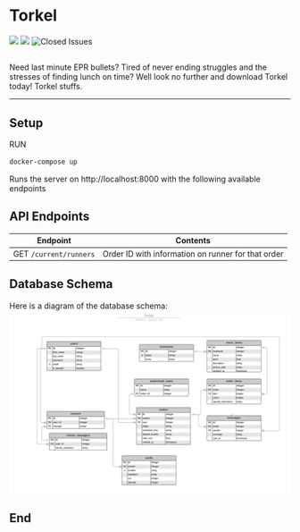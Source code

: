 # Torkel
![](https://img.shields.io/github/forks/SippingTrix/Torkel)
![](https://img.shields.io/github/issues/SippingTrix/Torkel)
![Closed Issues](https://img.shields.io/github/issues-closed/SippingTrix/Torkel)
##
Need last minute EPR bullets? Tired of never ending struggles and the stresses of finding lunch on time? Well look no further and download Torkel today! 
Torkel stuffs.



----
## Setup

RUN
```bash
docker-compose up 
``` 
Runs the server on http://localhost:8000 with the following available endpoints


## API Endpoints

                 
Endpoint  | Contents
------------- | -------------
GET `/current/runners`  |  Order ID with information on runner for that order


## Database Schema
Here is a diagram of the database schema:
![database schema](./Torkel.png)
## End
